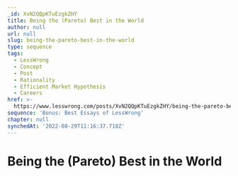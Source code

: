 ```yaml
---
_id: XvN2QQpKTuEzgkZHY
title: Being the (Pareto) Best in the World
author: null
url: null
slug: being-the-pareto-best-in-the-world
type: sequence
tags:
  - LessWrong
  - Concept
  - Post
  - Rationality
  - Efficient Market Hypothesis
  - Careers
href: >-
  https://www.lesswrong.com/posts/XvN2QQpKTuEzgkZHY/being-the-pareto-best-in-the-world
sequence: 'Bonus: Best Essays of LessWrong'
chapter: null
synchedAt: '2022-08-29T11:16:37.718Z'
---
```

# Being the (Pareto) Best in the World

